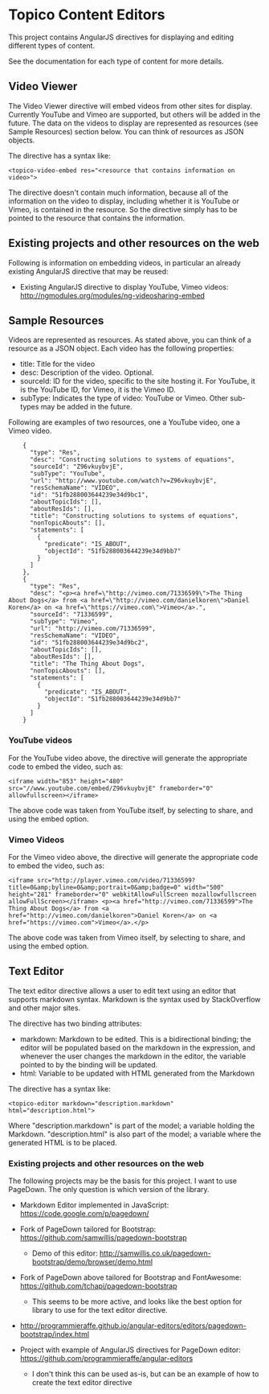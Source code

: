 # Topico Content Editors

This project contains AngularJS directives for displaying and editing different types of content.

See the documentation for each type of content for more details.

## Video Viewer

The Video Viewer directive will embed videos from other sites for display.  Currently YouTube and Vimeo are supported, but others will be added in the future.  The data on the videos to display are represented as resources (see Sample Resources) section below.  You can think of resources as JSON objects.

The directive has a syntax like:

    <topico-video-embed res="<resource that contains information on video>">

The directive doesn't contain much information, because all of the information on the video to display, including whether it is YouTube or Vimeo, is contained in the resource.  So the directive simply has to be pointed to the resource that contains the information.

## Existing projects and other resources on the web

Following is information on embedding videos, in particular an already existing AngularJS directive that may be reused:

* Existing AngularJS directive to display YouTube, Vimeo videos: http://ngmodules.org/modules/ng-videosharing-embed

## Sample Resources

Videos are represented as resources.  As stated above, you can think of a resource as a JSON object.  Each video has the following properties:

* title: Title for the video
* desc: Description of the video.  Optional.
* sourceId: ID for the video, specific to the site hosting it.  For YouTube, it is the YouTube ID, for Vimeo, it is the Vimeo ID.
* subType: Indicates the type of video: YouTube or Vimeo.  Other sub-types may be added in the future.

Following are examples of two resources, one a YouTube video, one a Vimeo video.

        {
          "type": "Res",
          "desc": "Constructing solutions to systems of equations",
          "sourceId": "Z96vkuybvjE",
          "subType": "YouTube",
          "url": "http://www.youtube.com/watch?v=Z96vkuybvjE",
          "resSchemaName": "VIDEO",
          "id": "51fb288003644239e34d9bc1",
          "aboutTopicIds": [],
          "aboutResIds": [],
          "title": "Constructing solutions to systems of equations",
          "nonTopicAbouts": [],
          "statements": [
            {
              "predicate": "IS_ABOUT",
              "objectId": "51fb288003644239e34d9bb7"
            }
          ]
        },
        {
          "type": "Res",
          "desc": "<p><a href=\"http://vimeo.com/71336599\">The Thing About Dogs</a> from <a href=\"http://vimeo.com/danielkoren\">Daniel Koren</a> on <a href=\"https://vimeo.com\">Vimeo</a>.",
          "sourceId": "71336599",
          "subType": "Vimeo",
          "url": "http://vimeo.com/71336599",
          "resSchemaName": "VIDEO",
          "id": "51fb288003644239e34d9bc2",
          "aboutTopicIds": [],
          "aboutResIds": [],
          "title": "The Thing About Dogs",
          "nonTopicAbouts": [],
          "statements": [
            {
              "predicate": "IS_ABOUT",
              "objectId": "51fb288003644239e34d9bb7"
            }
          ]
        }



### YouTube videos

For the YouTube video above, the directive will generate the appropriate code to embed the video, such as:

    <iframe width="853" height="480" src="//www.youtube.com/embed/Z96vkuybvjE" frameborder="0" allowfullscreen></iframe>

The above code was taken from YouTube itself, by selecting to share, and using the embed option.

### Vimeo Videos

For the Vimeo video above, the directive will generate the appropriate code to embed the video, such as:

    <iframe src="http://player.vimeo.com/video/71336599?title=0&amp;byline=0&amp;portrait=0&amp;badge=0" width="500" height="281" frameborder="0" webkitAllowFullScreen mozallowfullscreen allowFullScreen></iframe> <p><a href="http://vimeo.com/71336599">The Thing About Dogs</a> from <a href="http://vimeo.com/danielkoren">Daniel Koren</a> on <a href="https://vimeo.com">Vimeo</a>.</p>

The above code was taken from Vimeo itself, by selecting to share, and using the embed option.

## Text Editor

The text editor directive allows a user to edit text using an editor that supports markdown syntax.  Markdown is the syntax used by StackOverflow and other major sites.

The directive has two binding attributes:
* markdown: Markdown to be edited.  This is a bidirectional binding; the editor will be populated based on the markdown in the expression, and whenever the user changes the markdown in the editor, the variable pointed to by the binding will be updated.
* html: Variable to be updated with HTML generated from the Markdown

The directive has a syntax like:

    <topico-editor markdown="description.markdown" html="description.html">

Where "description.markdown" is part of the model; a variable holding the Markdown.  "description.html" is also part of the model; a variable where the generated HTML is to be placed.

### Existing projects and other resources on the web

The following projects may be the basis for this project.  I want to use PageDown.  The only question is which version of the library.

* Markdown Editor implemented in JavaScript: https://code.google.com/p/pagedown/

* Fork of PageDown tailored for Bootstrap: https://github.com/samwillis/pagedown-bootstrap
    * Demo of this editor: http://samwillis.co.uk/pagedown-bootstrap/demo/browser/demo.html

* Fork of PageDown above tailored for Bootstrap and FontAwesome: https://github.com/tchapi/pagedown-bootstrap
    * This seems to be more active, and looks like the best option for library to use for the text editor directive.

* http://programmieraffe.github.io/angular-editors/editors/pagedown-bootstrap/index.html

* Project with example of AngularJS directives for PageDown editor: https://github.com/programmieraffe/angular-editors
    * I don't think this can be used as-is, but can be an example of how to create the text editor directive

